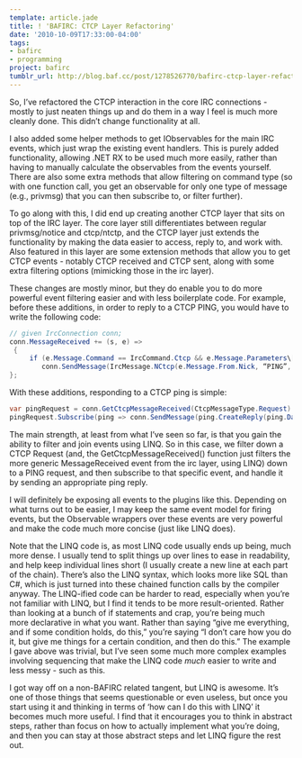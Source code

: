 ```yaml
---
template: article.jade
title: ! 'BAFIRC: CTCP Layer Refactoring'
date: '2010-10-09T17:33:00-04:00'
tags:
- bafirc
- programming
project: bafirc
tumblr_url: http://blog.baf.cc/post/1278526770/bafirc-ctcp-layer-refactoring
---
```

So, I’ve refactored the CTCP interaction in the core IRC connections - mostly to just neaten things up and do them in a way I feel is much more cleanly done. This didn’t change functionality at all.

I also added some helper methods to get IObservables for the main IRC events, which just wrap the existing event handlers. This is purely added functionality, allowing .NET RX to be used much more easily, rather than having to manually calculate the observables from the events yourself. There are also some extra methods that allow filtering on command type (so with one function call, you get an observable for only one type of message (e.g., privmsg) that you can then subscribe to, or filter further).

To go along with this, I did end up creating another CTCP layer that sits on top of the IRC layer. The core layer still differentiates between regular privmsg/notice and ctcp/ntctp, and the CTCP layer just extends the functionality by making the data easier to access, reply to, and work with. Also featured in this layer are some extension methods that allow you to get CTCP events - notably CTCP received and CTCP sent, along with some extra filtering options (mimicking those in the irc layer).

These changes are mostly minor, but they do enable you to do more powerful event filtering easier and with less boilerplate code. For example, before these additions, in order to reply to a CTCP PING, you would have to write the following code:

```cs
// given IrcConnection conn;
conn.MessageReceived += (s, e) =>
 {
     if (e.Message.Command == IrcCommand.Ctcp && e.Message.Parameters\[1].Equals(“ping”, StringComparison.OrdinalIgnoreCase))
        conn.SendMessage(IrcMessage.NCtcp(e.Message.From.Nick, “PING”, e.Message.Parameters\[2]));
};
```

With these additions, responding to a CTCP ping is simple:

```cs
var pingRequest = conn.GetCtcpMessageReceived(CtcpMessageType.Request).Where(request => request.Command.Equals(“ping”, StringComparison.OrdinalIgnoreCase));
pingRequest.Subscribe(ping => conn.SendMessage(ping.CreateReply(ping.Data)));
```

The main strength, at least from what I’ve seen so far, is that you gain the ability to filter and join events using LINQ. So in this case, we filter down a CTCP Request (and, the GetCtcpMessageReceived() function just filters the more generic MessageReceived event from the irc layer, using LINQ) down to a PING request, and then subscribe to that specific event, and handle it by sending an appropriate ping reply.

I will definitely be exposing all events to the plugins like this. Depending on what turns out to be easier, I may keep the same event model for firing events, but the Observable wrappers over these events are very powerful and make the code much more concise (just like LINQ does).

Note that the LINQ code is, as most LINQ code usually ends up being, much more dense. I usually tend to split things up over lines to ease in readability, and help keep individual lines short (I usually create a new line at each part of the chain). There’s also the LINQ syntax, which looks more like SQL than C#, which is just turned into these chained function calls by the compiler anyway. The LINQ-ified code can be harder to read, especially when you’re not familiar with LINQ, but I find it tends to be more result-oriented. Rather than looking at a bunch of if statements and crap, you’re being much more declarative in what you want. Rather than saying “give me everything, and if some condition holds, do this,” you’re saying “I don’t care how you do it, but give me things for a certain condition, and then do this.” The example I gave above was trivial, but I’ve seen some much more complex examples involving sequencing that make the LINQ code *much* easier to write and less messy - such as this.

I got way off on a non-BAFIRC related tangent, but LINQ is awesome. It’s one of those things that seems questionable or even useless, but once you start using it and thinking in terms of ‘how can I do this with LINQ’ it becomes much more useful. I find that it encourages you to think in abstract steps, rather than focus on how to actually implement what you’re doing, and then you can stay at those abstract steps and let LINQ figure the rest out.